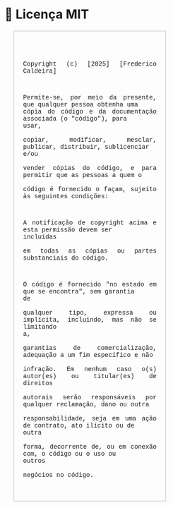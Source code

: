 # 📜 Licença MIT

<div style="margin: 20px; border: 2px solid #ddd; padding: 20px; font-family: 'Courier New', monospace; text-align: justify; width: 60%; white-space: pre-wrap; word-wrap: break-word;">

Copyright (c) [2025] [Frederico Caldeira]                                 

Permite-se, por meio da presente, que qualquer pessoa obtenha uma cópia 
do código e da documentação associada (o "código"), para usar,          
copiar, modificar, mesclar, publicar, distribuir, sublicenciar e/ou     
vender cópias do código, e para permitir que as pessoas a quem o        
código é fornecido o façam, sujeito às seguintes condições:             

A notificação de copyright acima e esta permissão devem ser incluídas     
em todas as cópias ou partes substanciais do código.                    

O código é fornecido "no estado em que se encontra", sem garantia de    
qualquer tipo, expressa ou implícita, incluindo, mas não se limitando a,  
garantias de comercialização, adequação a um fim específico e não         
infração. Em nenhum caso o(s) autor(es) ou titular(es) de direitos        
autorais serão responsáveis por qualquer reclamação, dano ou outra        
responsabilidade, seja em uma ação de contrato, ato ilícito ou de outra   
forma, decorrente de, ou em conexão com, o código ou o uso ou outros    
negócios no código.

</div>
